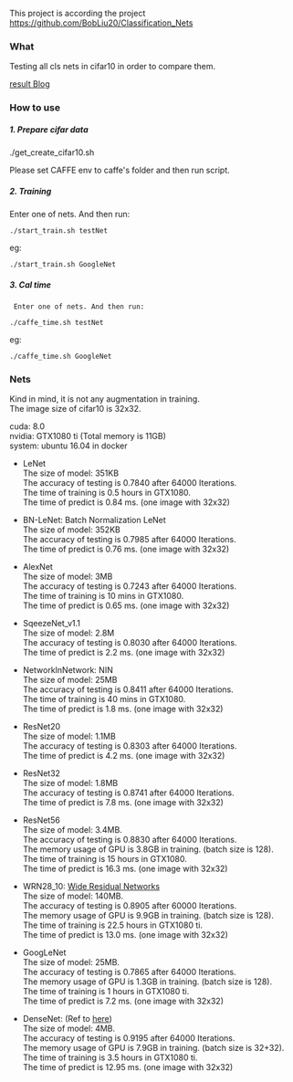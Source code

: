  This project is according the project https://github.com/BobLiu20/Classification_Nets   
 
### What
Testing all cls nets in cifar10 in order to compare them.  

[result Blog](http://www.enjoyai.site/2017/12/04/CAFFE-Net-Result/)

### How to use

##### 1. Prepare cifar data
   
  ./get_create_cifar10.sh   
  
  Please set CAFFE env to caffe's folder and then run script.    

##### 2. Training
  Enter one of nets. And then run:    
  ```
  ./start_train.sh testNet   
  ```
  eg:    
  ```
  ./start_train.sh GoogleNet   
  ```
##### 3. Cal  time
	 Enter one of nets. And then run:    
  ```
  ./caffe_time.sh testNet   
  ```
  eg:    
  ```
  ./caffe_time.sh GoogleNet   
  ```

### Nets
  Kind in mind, it is not any augmentation in training.    
  The image size of cifar10 is 32x32.    
   
  cuda: 8.0    
  nvidia: GTX1080 ti (Total memory is 11GB)    
  system: ubuntu 16.04 in docker    

* LeNet    
  The size of model: 351KB    
  The accuracy of testing is 0.7840 after 64000 Iterations.    
  The time of training is 0.5 hours in GTX1080.    
  The time of predict is 0.84 ms. (one image with 32x32)    

* BN-LeNet: Batch Normalization LeNet    
  The size of model: 352KB    
  The accuracy of testing is 0.7985 after 64000 Iterations.    
  The time of predict is 0.76 ms. (one image with 32x32)    

* AlexNet    
  The size of model: 3MB    
  The accuracy of testing is 0.7243 after 64000 Iterations.    
  The time of training is 10 mins in GTX1080.    
  The time of predict is 0.65 ms. (one image with 32x32)    

* SqeezeNet_v1.1    
  The size of model: 2.8M    
  The accuracy of testing is 0.8030 after 64000 Iterations.    
  The time of predict is 2.2 ms. (one image with 32x32)   

* NetworkInNetwork: NIN    
  The size of model: 25MB   
  The accuracy of testing is 0.8411 after 64000 Iterations.    
  The time of training is 40 mins in GTX1080.    
  The time of predict is 1.8 ms. (one image with 32x32)    

* ResNet20    
  The size of model: 1.1MB    
  The accuracy of testing is 0.8303 after 64000 Iterations.    
  The time of predict is 4.2 ms. (one image with 32x32)    

* ResNet32    
  The size of model: 1.8MB    
  The accuracy of testing is 0.8741 after 64000 Iterations.    
  The time of predict is 7.8 ms. (one image with 32x32)    

* ResNet56    
  The size of model: 3.4MB.    
  The accuracy of testing is 0.8830 after 64000 Iterations.    
  The memory usage of GPU is 3.8GB in training. (batch size is 128).    
  The time of training is 15 hours in GTX1080.    
  The time of predict is 16.3 ms. (one image with 32x32)   

* WRN28_10: [Wide Residual Networks](http://arxiv.org/abs/1605.07146)    
  The size of model: 140MB.    
  The accuracy of testing is 0.8905 after 60000 Iterations.    
  The memory usage of GPU is 9.9GB in training. (batch size is 128).    
  The time of training is 22.5 hours in GTX1080 ti.    
  The time of predict is 13.0 ms. (one image with 32x32)    


* GoogLeNet    
  The size of model: 25MB.    
  The accuracy of testing is 0.7865 after 64000 Iterations.    
  The memory usage of GPU is 1.3GB in training. (batch size is 128).    
  The time of training is 1 hours in GTX1080 ti.    
  The time of predict is 7.2 ms. (one image with 32x32)    


* DenseNet: (Ref to [here](https://github.com/liuzhuang13/DenseNetCaffe))    
  The size of model: 4MB.    
  The accuracy of testing is 0.9195 after 64000 Iterations.    
  The memory usage of GPU is 7.9GB in training. (batch size is 32+32).    
  The time of training is 3.5 hours in GTX1080 ti.    
  The time of predict is 12.95 ms. (one image with 32x32)    




